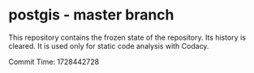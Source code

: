 # postgis - master branch

This repository contains the frozen state of the repository.
Its history is cleared. It is used only for static code
analysis with Codacy.

Commit Time: 1728442728